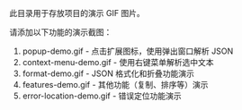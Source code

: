 此目录用于存放项目的演示 GIF 图片。

请添加以下功能的演示截图：

1. popup-demo.gif - 点击扩展图标，使用弹出窗口解析 JSON
2. context-menu-demo.gif - 使用右键菜单解析选中文本
3. format-demo.gif - JSON 格式化和折叠功能演示
4. features-demo.gif - 其他功能（复制、排序等）演示
5. error-location-demo.gif - 错误定位功能演示

